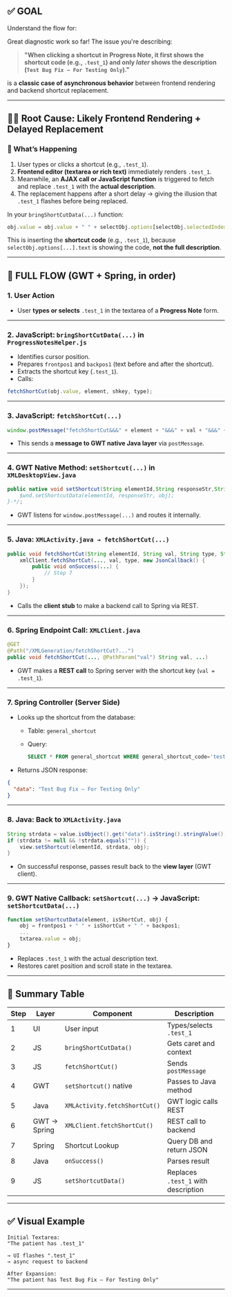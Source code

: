 ## ✅ GOAL

Understand the flow for:

Great diagnostic work so far! The issue you're describing:

> **"When clicking a shortcut in Progress Note, it first shows the shortcut code (e.g., `.test_1`) and only *later* shows the description (`Test Bug Fix – For Testing Only`)."**

is a **classic case of asynchronous behavior** between frontend rendering and backend shortcut replacement.

---

## 🕵️‍♂️ Root Cause: Likely Frontend Rendering + Delayed Replacement

### 🔁 What’s Happening

1. User types or clicks a shortcut (e.g., `.test_1`).
2. **Frontend editor (textarea or rich text)** immediately renders `.test_1`.
3. Meanwhile, an **AJAX call or JavaScript function** is triggered to fetch and replace `.test_1` with the **actual description**.
4. The replacement happens after a short delay → giving the illusion that `.test_1` flashes before being replaced.

In your `bringShortCutData(...)` function:

```javascript
obj.value = obj.value + " " + selectObj.options[selectObj.selectedIndex].text;
```

This is inserting the **shortcut code** (e.g., `.test_1`), because `selectObj.options[...].text` is showing the code, **not the full description**.

---

## 🔄 FULL FLOW (GWT + Spring, in order)

### 1. **User Action**

* User **types or selects** `.test_1` in the textarea of a **Progress Note** form.

---

### 2. **JavaScript: `bringShortCutData(...)`** in `ProgressNotesHelper.js`

* Identifies cursor position.
* Prepares `frontpos1` and `backpos1` (text before and after the shortcut).
* Extracts the shortcut key (`.test_1`).
* Calls:

```js
fetchShortCut(obj.value, element, shkey, type);
```

---

### 3. **JavaScript: `fetchShortCut(...)`**

```js
window.postMessage("fetchShortCut&&&" + element + "&&&" + val + "&&&" + type + "&&&" + obj, '*');
```

* This sends a **message to GWT native Java layer** via `postMessage`.

---

### 4. **GWT Native Method: `setShortcut(...)` in `XMLDesktopView.java`**

```java
public native void setShortcut(String elementId,String responseStr,String obj )/*-{
    $wnd.setShortcutData(elementId, responseStr, obj);
}-*/;
```

* GWT listens for `window.postMessage(...)` and routes it internally.

---

### 5. **Java: `XMLActivity.java → fetchShortCut(...)`**

```java
public void fetchShortCut(String elementId, String val, String type, String obj) {
    xmlClient.fetchShortCut(..., val, type, new JsonCallback() {
        public void onSuccess(...) {
            // Step 7
        }
    });
}
```

* Calls the **client stub** to make a backend call to Spring via REST.

---

### 6. **Spring Endpoint Call: `XMLClient.java`**

```java
@GET
@Path("/XMLGeneration/fetchShortCut?...") 
public void fetchShortCut(..., @PathParam("val") String val, ...) 
```

* GWT makes a **REST call** to Spring server with the shortcut key (`val = .test_1`).

---

### 7. **Spring Controller (Server Side)**

* Looks up the shortcut from the database:

  * Table: `general_shortcut`
  * Query:

    ```sql
    SELECT * FROM general_shortcut WHERE general_shortcut_code='test_1'
    ```
* Returns JSON response:

```json
{
  "data": "Test Bug Fix – For Testing Only"
}
```

---

### 8. **Java: Back to `XMLActivity.java`**

```java
String strdata = value.isObject().get("data").isString().stringValue();
if (strdata != null && !strdata.equals("")) {
    view.setShortcut(elementId, strdata, obj);
}
```

* On successful response, passes result back to the **view layer** (GWT client).

---

### 9. **GWT Native Callback: `setShortcut(...)` → JavaScript: `setShortcutData(...)`**

```js
function setShortcutData(element, isShortCut, obj) {
    obj = frontpos1 + " " + isShortCut + " " + backpos1;
    ...
    txtarea.value = obj;
}
```

* Replaces `.test_1` with the actual description text.
* Restores caret position and scroll state in the textarea.

---

## 🧠 Summary Table

| Step | Layer        | Component                     | Description                         |
| ---- | ------------ | ----------------------------- | ----------------------------------- |
| 1    | UI           | User input                    | Types/selects `.test_1`             |
| 2    | JS           | `bringShortCutData()`         | Gets caret and context              |
| 3    | JS           | `fetchShortCut()`             | Sends `postMessage`                 |
| 4    | GWT          | `setShortcut()` native        | Passes to Java method               |
| 5    | Java         | `XMLActivity.fetchShortCut()` | GWT logic calls REST                |
| 6    | GWT → Spring | `XMLClient.fetchShortCut()`   | REST call to backend                |
| 7    | Spring       | Shortcut Lookup               | Query DB and return JSON            |
| 8    | Java         | `onSuccess()`                 | Parses result                       |
| 9    | JS           | `setShortcutData()`           | Replaces `.test_1` with description |

---

## ✅ Visual Example

```text
Initial Textarea:
"The patient has .test_1"

→ UI flashes ".test_1"
→ async request to backend

After Expansion:
"The patient has Test Bug Fix – For Testing Only"
```

---
